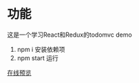 # 功能

这是一个学习React和Redux的todomvc demo

1. npm i 安装依赖项
2. npm start 运行

[在线预览](https://hungryyang.github.io/todomvc/build/index.html)